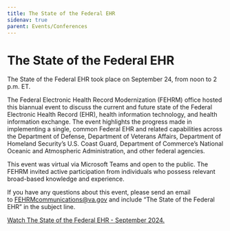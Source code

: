 ```yaml
---
title: The State of the Federal EHR
sidenav: true
parent: Events/Conferences
---
```

# The State of the Federal EHR

The State of the Federal EHR took place on September 24, from noon to 2 p.m. ET.

The Federal Electronic Health Record Modernization (FEHRM) office hosted this biannual event to discuss the current and future state of the Federal Electronic Health Record (EHR), health information technology, and health information exchange. The event highlights the progress made in implementing a single, common Federal EHR and related capabilities across the Department of Defense, Department of Veterans Affairs, Department of Homeland Security’s U.S. Coast Guard, Department of Commerce’s National Oceanic and Atmospheric Administration, and other federal agencies.

This event was virtual via Microsoft Teams and open to the public. The FEHRM invited active participation from individuals who possess relevant broad-based knowledge and experience.

If you have any questions about this event, please send an email to [FEHRMcommunications@va.gov](mailto:FEHRMcommunications@va.gov) and include “The State of the Federal EHR” in the subject line.


[Watch The State of the Federal EHR - September 2024.](https://www.dvidshub.net/video/946117/september-2024-state-federal-ehr) 
